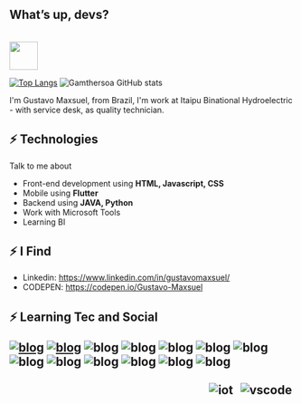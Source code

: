 <h2> What’s up, devs? </h2>
<div align="left">
	<br>
<img align='center' src='https://user-images.githubusercontent.com/5713670/87202985-820dcb80-c2b6-11ea-9f56-7ec461c497c3.gif' width='50'>
</div>

[![Top Langs](https://github-readme-stats.vercel.app/api/top-langs/?username=gamthersoa&show_icons=true&theme=dracula)](https://github.com/gamthersoa/github-readme-stats)
![Gamthersoa GitHub stats](https://github-readme-stats.vercel.app/api?username=gamthersoa&show_icons=true&theme=dracula)

I'm Gustavo Maxsuel, from Brazil, I'm work at Itaipu Binational Hydroelectric - with service desk, as quality technician.


## ⚡ Technologies
Talk to me about
- Front-end development using **HTML, Javascript, CSS**
- Mobile using **Flutter**
- Backend using **JAVA, Python**
- Work with Microsoft Tools
- Learning BI

## ⚡ I Find
- Linkedin: https://www.linkedin.com/in/gustavomaxsuel/
- CODEPEN: https://codepen.io/Gustavo-Maxsuel

<h2> ⚡ Learning Tec and Social </2>
<p></p>

[![blog](https://img.shields.io/badge/dev.to-0A0A0A?style=for-the-badge&logo=dev.to&logoColor=white)](https://dev.to/gustavo_theodoro)
[![blog](https://img.shields.io/badge/LinkedIn-0077B5?style=for-the-badge&logo=linkedin&logoColor=white)](https://www.linkedin.com/in/gustavomaxsuel/)
![blog](https://img.shields.io/badge/HTML5-E34F26?style=for-the-badge&logo=html5&logoColor=white)
![blog](https://img.shields.io/badge/CSS-239120?&style=for-the-badge&logo=css3&logoColor=white)
![blog](https://img.shields.io/badge/JavaScript-F7DF1E?style=for-the-badge&logo=javascript&logoColor=black)
![blog](https://img.shields.io/badge/Python-3776AB?style=for-the-badge&logo=python&logoColor=white)
![blog](https://img.shields.io/badge/Java-ED8B00?style=for-the-badge&logo=java&logoColor=white)
![blog](https://img.shields.io/badge/Kotlin-0095D5?&style=for-the-badge&logo=kotlin&logoColor=white)
![blog](https://img.shields.io/badge/Markdown-000000?style=for-the-badge&logo=markdown&logoColor=white)
![blog](https://img.shields.io/badge/Flutter-02569B?style=for-the-badge&logo=flutter&logoColor=white)
![blog](https://img.shields.io/badge/PostgreSQL-316192?style=for-the-badge&logo=postgresql&logoColor=white)
![blog](https://img.shields.io/badge/SQLite-07405E?style=for-the-badge&logo=sqlite&logoColor=white)
![blog](https://img.shields.io/badge/C%23-239120?style=for-the-badge&logo=c-sharp&logoColor=white)



 <p align="right">
   <img src="https://github.com/sudnyeshtalekar/sudnyeshtalekar/blob/master/Assets/iot.svg" alt="iot" style="vertical-align:top; margin:4px">
   <img src="https://github.com/sudnyeshtalekar/sudnyeshtalekar/blob/master/Assets/visualstudio_code.svg" alt="vscode" style="vertical-align:top; margin:4px">
  </p>
